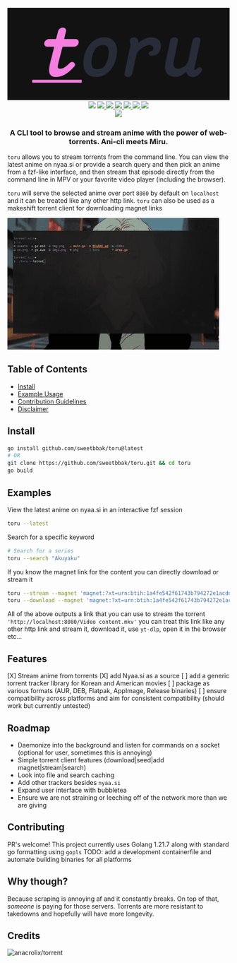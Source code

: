 <p align="center">
  <img src="assets/toru.png" />
<br>
<a href="http://makeapullrequest.com"><img src="https://img.shields.io/badge/PRs-welcome-brightgreen.svg"></a>
<a href="#Linux"><img src="https://img.shields.io/badge/os-linux-brightgreen">
<a href="#MacOS"><img src="https://img.shields.io/badge/os-mac-brightgreen">
<a href="#Android"><img src="https://img.shields.io/badge/os-android-brightgreen">
<a href="#Windows"><img src="https://img.shields.io/badge/os-windows-yellowgreen">
<a href="#iOS"><img src="https://img.shields.io/badge/os-ios-yellow">
<a href="#Steam-deck"><img src="https://img.shields.io/badge/os-steamdeck-yellow">
<br>
<a href="https://github.com/sweetbbak"><img src="https://img.shields.io/badge/creator-sweet-green"></a>
<br>
</p>

<h3 align="center">
A CLI tool to browse and stream anime with the power of web-torrents. Ani-cli meets Miru.
</h3>


`toru` allows you to stream torrents from the command line. You can view the latest anime on nyaa.si
or provide a search query and then pick an anime from a fzf-like interface, and then stream that episode
directly from the command line in MPV or your favorite video player (including the browser).

`toru` will serve the selected anime over port `8080` by default on `localhost` and it can be treated
like any other http link. `toru` can also be used as a makeshift torrent client for downloading magnet links

![example of toru in progress](assets/example.gif)

## Table of Contents

- [Install](#install)
- [Example Usage](#examples)
- [Contribution Guidelines](./CONTRIBUTING.md)
- [Disclaimer](./disclaimer.md)

## Install

```sh
go install github.com/sweetbbak/toru@latest
# OR
git clone https://github.com/sweetbbak/toru.git && cd toru
go build
```

## Examples

View the latest anime on nyaa.si in an interactive fzf session
```sh
toru --latest
```

Search for a specific keyword
```sh
# Search for a series
toru --search "Akuyaku"
```

If you know the magnet link for the content you can directly download or stream it

```sh
toru --stream --magnet 'magnet:?xt=urn:btih:1a4fe542f61743b794272e1acdd3878b1fa73c5a&dn=%5BSubsPlease%5D%20Akuyaku%20Reijou%20Level%2099%20-%2005%20%28480p%29%20%5B0D52BF4C%5D.mkv&tr=http%3A%2F%2Fnyaa.tracker.wf%3A7777%2Fannounce&tr=udp%3A%2F%2Fopen.stealth.si%3A80%2Fannounce&tr=udp%3A%2F%2Ftracker.opentrackr.org%3A1337%2Fannounce&tr=udp%3A%2F%2Fexodus.desync.com%3A6969%2Fannounce&tr=udp%3A%2F%2Ftracker.torrent.eu.org%3A451%2Fannounce'
toru --download --magnet 'magnet:?xt=urn:btih:1a4fe542f61743b794272e1acdd3878b1fa73c5a&dn=%5BSubsPlease%5D%20Akuyaku%20Reijou%20Level%2099%20-%2005%20%28480p%29%20%5B0D52BF4C%5D.mkv&tr=http%3A%2F%2Fnyaa.tracker.wf%3A7777%2Fannounce&tr=udp%3A%2F%2Fopen.stealth.si%3A80%2Fannounce&tr=udp%3A%2F%2Ftracker.opentrackr.org%3A1337%2Fannounce&tr=udp%3A%2F%2Fexodus.desync.com%3A6969%2Fannounce&tr=udp%3A%2F%2Ftracker.torrent.eu.org%3A451%2Fannounce'
```

All of the above outputs a link that you can use to stream the torrent `'http://localhost:8080/Video content.mkv'`
you can treat this link like any other http link and stream it, download it, use `yt-dlp`, open it in the browser etc...


## Features
[X] Stream anime from torrents
[X] add Nyaa.si as a source
[ ] add a generic torrent tracker library for Korean and American movies
[ ] package as various formats (AUR, DEB, Flatpak, AppImage, Release binaries)
[ ] ensure compatibility across platforms and aim for consistent compatibility (should work but currently untested)

## Roadmap

- Daemonize into the background and listen for commands on a socket (optional for user, sometimes this is annoying)
- Simple torrent client features (download|seed|add magnet|stream|search)
- Look into file and search caching
- Add other trackers besides `nyaa.si`
- Expand user interface with bubbletea
- Ensure we are not straining or leeching off of the network more than we are giving

## Contributing
PR's welcome! This project currently uses Golang 1.21.7 along with standard go formatting using `gopls`
TODO: add a development containerfile and automate building binaries for all platforms

## Why though?
Because scraping is annoying af and it constantly breaks. On top of that, *someone* is paying for those servers.
Torrents are more resistant to takedowns and hopefully will have more longevity.

## Credits
![anacrolix/torrent](https://github.com/anacrolix/torrent)
